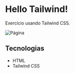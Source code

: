 <h1>Hello Tailwind!</h1>

Exercício usando Tailwind CSS.

<img src="./img/gif.gif" alt="Página">

## Tecnologias
* HTML
* Tailwind CSS